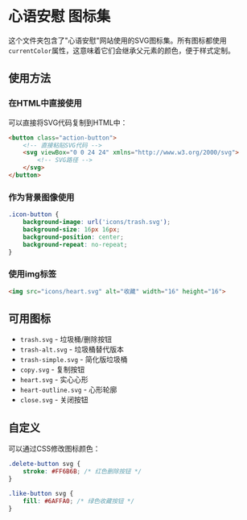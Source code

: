 # 心语安慰 图标集

这个文件夹包含了"心语安慰"网站使用的SVG图标集。所有图标都使用`currentColor`属性，这意味着它们会继承父元素的颜色，便于样式定制。

## 使用方法

### 在HTML中直接使用

可以直接将SVG代码复制到HTML中：

```html
<button class="action-button">
    <!-- 直接粘贴SVG代码 -->
    <svg viewBox="0 0 24 24" xmlns="http://www.w3.org/2000/svg">
        <!-- SVG路径 -->
    </svg>
</button>
```

### 作为背景图像使用

```css
.icon-button {
    background-image: url('icons/trash.svg');
    background-size: 16px 16px;
    background-position: center;
    background-repeat: no-repeat;
}
```

### 使用img标签

```html
<img src="icons/heart.svg" alt="收藏" width="16" height="16">
```

## 可用图标

- `trash.svg` - 垃圾桶/删除按钮
- `trash-alt.svg` - 垃圾桶替代版本
- `trash-simple.svg` - 简化版垃圾桶
- `copy.svg` - 复制按钮
- `heart.svg` - 实心心形
- `heart-outline.svg` - 心形轮廓
- `close.svg` - 关闭按钮

## 自定义

可以通过CSS修改图标颜色：

```css
.delete-button svg {
    stroke: #FF6B6B; /* 红色删除按钮 */
}

.like-button svg {
    fill: #6AFFA0; /* 绿色收藏按钮 */
}
``` 